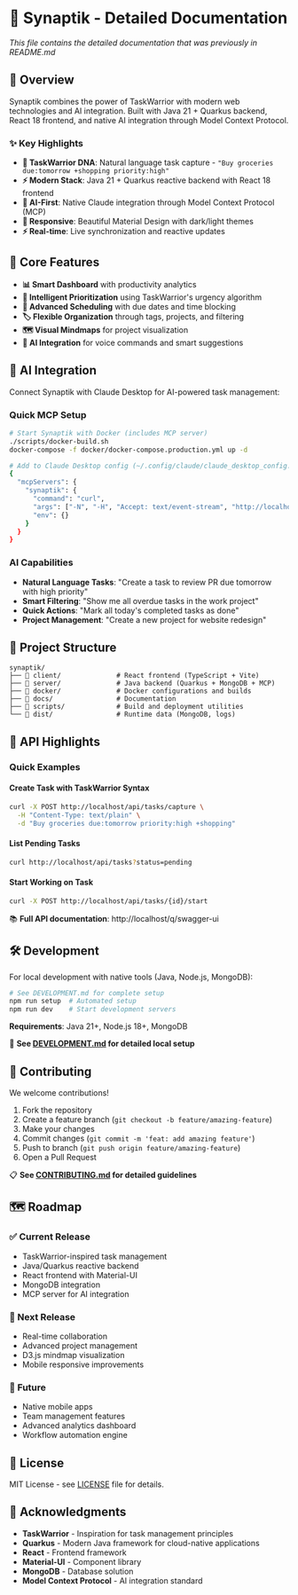 # 🧠 Synaptik - Detailed Documentation

*This file contains the detailed documentation that was previously in README.md*

## 🌟 Overview

Synaptik combines the power of TaskWarrior with modern web technologies and AI integration. Built with Java 21 + Quarkus backend, React 18 frontend, and native AI integration through Model Context Protocol.

### ✨ Key Highlights

- **🧠 TaskWarrior DNA**: Natural language task capture - `"Buy groceries due:tomorrow +shopping priority:high"`
- **⚡ Modern Stack**: Java 21 + Quarkus reactive backend with React 18 frontend
- **🤖 AI-First**: Native Claude integration through Model Context Protocol (MCP)
- **🎨 Responsive**: Beautiful Material Design with dark/light themes
- **⚡ Real-time**: Live synchronization and reactive updates

## 🎯 Core Features

- **📊 Smart Dashboard** with productivity analytics
- **🎯 Intelligent Prioritization** using TaskWarrior's urgency algorithm  
- **📅 Advanced Scheduling** with due dates and time blocking
- **🏷️ Flexible Organization** through tags, projects, and filtering
- **🗺️ Visual Mindmaps** for project visualization
- **🤖 AI Integration** for voice commands and smart suggestions

## 🤖 AI Integration

Connect Synaptik with Claude Desktop for AI-powered task management:

### Quick MCP Setup
```bash
# Start Synaptik with Docker (includes MCP server)
./scripts/docker-build.sh
docker-compose -f docker/docker-compose.production.yml up -d

# Add to Claude Desktop config (~/.config/claude/claude_desktop_config.json)
{
  "mcpServers": {
    "synaptik": {
      "command": "curl",
      "args": ["-N", "-H", "Accept: text/event-stream", "http://localhost/mcp"],
      "env": {}
    }
  }
}
```

### AI Capabilities
- **Natural Language Tasks**: "Create a task to review PR due tomorrow with high priority"
- **Smart Filtering**: "Show me all overdue tasks in the work project"
- **Quick Actions**: "Mark all today's completed tasks as done"
- **Project Management**: "Create a new project for website redesign"

## 📁 Project Structure

```
synaptik/
├── 📁 client/              # React frontend (TypeScript + Vite)
├── 📁 server/              # Java backend (Quarkus + MongoDB + MCP)
├── 📁 docker/              # Docker configurations and builds
├── 📁 docs/                # Documentation
├── 📁 scripts/             # Build and deployment utilities
└── 📁 dist/                # Runtime data (MongoDB, logs)
```

## 🔌 API Highlights

### Quick Examples

#### Create Task with TaskWarrior Syntax
```bash
curl -X POST http://localhost/api/tasks/capture \
  -H "Content-Type: text/plain" \
  -d "Buy groceries due:tomorrow priority:high +shopping"
```

#### List Pending Tasks
```bash
curl http://localhost/api/tasks?status=pending
```

#### Start Working on Task
```bash
curl -X POST http://localhost/api/tasks/{id}/start
```

📚 **Full API documentation**: http://localhost/q/swagger-ui

## 🛠️ Development

For local development with native tools (Java, Node.js, MongoDB):

```bash
# See DEVELOPMENT.md for complete setup
npm run setup  # Automated setup
npm run dev    # Start development servers
```

**Requirements**: Java 21+, Node.js 18+, MongoDB

📖 **See [DEVELOPMENT.md](DEVELOPMENT.md) for detailed local setup**

## 🤝 Contributing

We welcome contributions! 

1. Fork the repository
2. Create a feature branch (`git checkout -b feature/amazing-feature`)
3. Make your changes
4. Commit changes (`git commit -m 'feat: add amazing feature'`)
5. Push to branch (`git push origin feature/amazing-feature`)
6. Open a Pull Request

📋 **See [CONTRIBUTING.md](CONTRIBUTING.md) for detailed guidelines**

## 🗺️ Roadmap

### ✅ Current Release
- TaskWarrior-inspired task management
- Java/Quarkus reactive backend
- React frontend with Material-UI
- MongoDB integration  
- MCP server for AI integration

### 🚧 Next Release
- Real-time collaboration
- Advanced project management
- D3.js mindmap visualization
- Mobile responsive improvements

### 🔮 Future
- Native mobile apps
- Team management features
- Advanced analytics dashboard
- Workflow automation engine

## 📄 License

MIT License - see [LICENSE](LICENSE) file for details.

## 🙏 Acknowledgments

- **TaskWarrior** - Inspiration for task management principles
- **Quarkus** - Modern Java framework for cloud-native applications
- **React** - Frontend framework
- **Material-UI** - Component library
- **MongoDB** - Database solution
- **Model Context Protocol** - AI integration standard